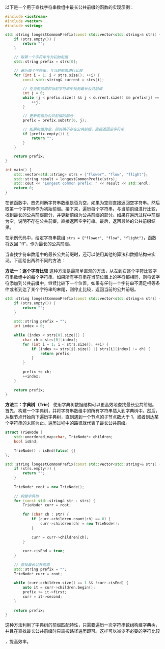 以下是一个用于查找字符串数组中最长公共前缀的函数的实现示例：

```cpp
#include <iostream>
#include <vector>
#include <string>

std::string longestCommonPrefix(const std::vector<std::string>& strs) {
    if (strs.empty()) {
        return "";
    }

    // 取第一个字符串作为初始前缀
    std::string prefix = strs[0];

    // 遍历每个字符串，与当前前缀进行比较
    for (int i = 1; i < strs.size(); ++i) {
        const std::string& current = strs[i];

        // 在当前前缀和当前字符串中找到最长公共前缀
        int j = 0;
        while (j < prefix.size() && j < current.size() && prefix[j] == current[j]) {
            ++j;
        }

        // 更新前缀为公共前缀的部分
        prefix = prefix.substr(0, j);

        // 如果前缀为空，则说明不存在公共前缀，直接返回空字符串
        if (prefix.empty()) {
            return "";
        }
    }

    return prefix;
}

int main() {
    std::vector<std::string> strs = {"flower", "flow", "flight"};
    std::string result = longestCommonPrefix(strs);
    std::cout << "Longest common prefix: " << result << std::endl;
    return 0;
}
```

在该函数中，首先判断字符串数组是否为空，如果为空则直接返回空字符串。然后取第一个字符串作为初始前缀。接下来，遍历每个字符串，与当前前缀进行比较，找到最长的公共前缀部分，并更新前缀为公共前缀的部分。如果在遍历过程中前缀为空，说明不存在公共前缀，直接返回空字符串。最后，返回最终的公共前缀结果。

在示例代码中，给定字符串数组 `strs = {"flower", "flow", "flight"}`，函数将返回 "fl"，作为最长的公共前缀。



当查找字符串数组中的最长公共前缀时，还可以使用其他的算法和数据结构来实现。下面给出两种不同的方法：

**方法一：逐个字符比较**
这种方法是最简单直观的方法，从左到右逐个字符比较字符串数组中的每个字符串。如果所有字符串在当前位置上的字符都相同，则将该字符添加到公共前缀中，继续比较下一个位置。如果有任何一个字符串不满足相等条件或者到达了某个字符串的末尾，则停止比较，返回当前的公共前缀。

```cpp
std::string longestCommonPrefix(const std::vector<std::string>& strs) {
    if (strs.empty()) {
        return "";
    }
    
    std::string prefix = "";
    int index = 0;
    
    while (index < strs[0].size()) {
        char ch = strs[0][index];
        for (int i = 1; i < strs.size(); ++i) {
            if (index >= strs[i].size() || strs[i][index] != ch) {
                return prefix;
            }
        }
        
        prefix += ch;
        ++index;
    }
    
    return prefix;
}
```

**方法二：字典树（Trie）**
使用字典树数据结构可以更高效地查找最长公共前缀。首先，构建一个字典树，并将字符串数组中的所有字符串插入到字典树中。然后，从根节点开始向下遍历字典树，直到遇到一个节点的子节点数大于 1，或者到达某个字符串的末尾为止。遍历过程中的路径就代表了最长公共前缀。

```cpp
struct TrieNode {
    std::unordered_map<char, TrieNode*> children;
    bool isEnd;
    
    TrieNode() : isEnd(false) {}
};

std::string longestCommonPrefix(const std::vector<std::string>& strs) {
    if (strs.empty()) {
        return "";
    }
    
    TrieNode* root = new TrieNode();
    
    // 构建字典树
    for (const std::string& str : strs) {
        TrieNode* curr = root;
        
        for (char ch : str) {
            if (curr->children.count(ch) == 0) {
                curr->children[ch] = new TrieNode();
            }
            
            curr = curr->children[ch];
        }
        
        curr->isEnd = true;
    }
    
    // 查找最长公共前缀
    std::string prefix = "";
    TrieNode* curr = root;
    
    while (curr->children.size() == 1 && !curr->isEnd) {
        auto it = curr->children.begin();
        prefix += it->first;
        curr = it->second;
    }
    
    return prefix;
}
```

这种方法利用了字典树的前缀匹配特性，只需要遍历一次字符串数组构建字典树，并且在查找最长公共前缀时只需按路径遍历即可。这样可以减少不必要的字符比较

，提高效率。